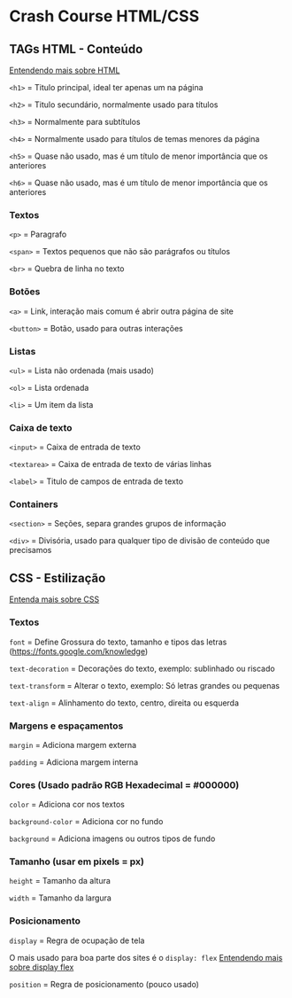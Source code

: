 # Crash Course HTML/CSS

## TAGs HTML - Conteúdo

[Entendendo mais sobre HTML](https://developer.mozilla.org/pt-BR/docs/Web/HTML)

`<h1>` = Titulo principal, ideal ter apenas um na página

`<h2>` = Titulo secundário, normalmente usado para títulos

`<h3>` = Normalmente para subtítulos

`<h4>` = Normalmente usado para títulos de temas menores da página

`<h5>` = Quase não usado, mas é um título de menor importância que os anteriores

`<h6>` = Quase não usado, mas é um título de menor importância que os anteriores

### Textos

`<p>` = Paragrafo

`<span>` = Textos pequenos que não são parágrafos ou títulos

`<br>` = Quebra de linha no texto

### Botões

`<a>` = Link, interação mais comum é abrir outra página de site

`<button>` = Botão, usado para outras interações

### Listas

`<ul>` = Lista não ordenada (mais usado)

`<ol>` = Lista ordenada

`<li>` = Um item da lista

### Caixa de texto

`<input>` = Caixa de entrada de texto

`<textarea>` = Caixa de entrada de texto de várias linhas

`<label>` = Titulo de campos de entrada de texto

### Containers

`<section>` = Seções, separa grandes grupos de informação

`<div>` = Divisória, usado para qualquer tipo de divisão de conteúdo que precisamos

## CSS - Estilização

[Entenda mais sobre CSS](https://developer.mozilla.org/pt-BR/docs/Web/CSS)

### Textos

`font` = Define Grossura do texto, tamanho e tipos das letras (https://fonts.google.com/knowledge)

`text-decoration` = Decorações do texto, exemplo: sublinhado ou riscado

`text-transform` = Alterar o texto, exemplo: Só letras grandes ou pequenas

`text-align` = Alinhamento do texto, centro, direita ou esquerda

### Margens e espaçamentos

`margin` = Adiciona margem externa

`padding` = Adiciona margem interna

### Cores (Usado padrão RGB Hexadecimal = #000000)

`color` = Adiciona cor nos textos

`background-color` = Adiciona cor no fundo

`background` = Adiciona imagens ou outros tipos de fundo

### Tamanho (usar em pixels = px)

`height` = Tamanho da altura

`width` = Tamanho da largura

### Posicionamento

`display` = Regra de ocupação de tela

O mais usado para boa parte dos sites é o `display: flex` [Entendendo mais sobre display flex](https://origamid.com/projetos/flexbox-guia-completo/)

`position` = Regra de posicionamento (pouco usado)
